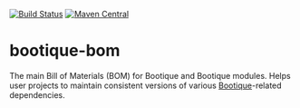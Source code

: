 [![Build Status](https://travis-ci.org/bootique/bootique-bom.svg)](https://travis-ci.org/bootique/bootique-bom)
[![Maven Central](https://maven-badges.herokuapp.com/maven-central/io.bootique.bom/bootique-bom/badge.svg)](https://maven-badges.herokuapp.com/maven-central/io.bootique.bom/bootique-bom/)

# bootique-bom

The main Bill of Materials (BOM) for Bootique and Bootique modules. Helps user projects to 
maintain consistent versions of various [Bootique](http://bootique.io)-related dependencies.

